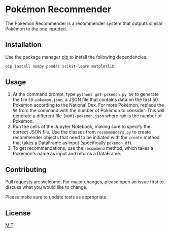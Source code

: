 # Pokémon Recommender

The Pokémon Recommender is a recommender system that outputs similar Pokémon to the one inputted.

## Installation

Use the package manager [pip](https://pip.pypa.io/en/stable/) to install the following dependencies.

```bash
pip install numpy pandas scikit-learn matplotlib
```

## Usage

1. At the command prompt, type `python3 get-pokemon.py 50` to generate the file `50-pokemon.json`, a JSON file that contains data on the first 50 Pokémon according to the National Dex. For more Pokémon, replace the `50` from the command with the number of Pokémon to consider. This will generate a different file `{NUM}-pokemon.json` where `NUM` is the number of Pokémon.
2. Run the cells of the Jupyter Notebook, making sure to specify the correct JSON file. Use the classes from `recommenders.py` to create recommender objects that need to be initiated with the `create` method that takes a DataFrame as input (specifically `pokemon_df`).
3. To get recommendations, use the `recommend` method, which takes a Pokémon's name as input and returns a DataFrame.

## Contributing
Pull requests are welcome. For major changes, please open an issue first to discuss what you would like to change.

Please make sure to update tests as appropriate.

## License
[MIT](https://choosealicense.com/licenses/mit/)